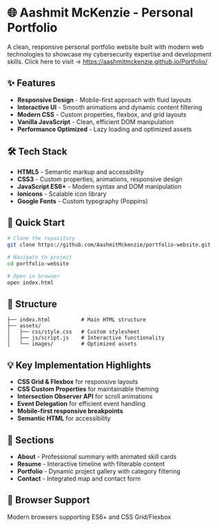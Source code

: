 # 🌐 Aashmit McKenzie - Personal Portfolio

A clean, responsive personal portfolio website built with modern web technologies to showcase my cybersecurity expertise and development skills. Click here to visit -> https://aashmitmckenzie.github.io/Portfolio/

## ✨ Features

- **Responsive Design** - Mobile-first approach with fluid layouts
- **Interactive UI** - Smooth animations and dynamic content filtering
- **Modern CSS** - Custom properties, flexbox, and grid layouts
- **Vanilla JavaScript** - Clean, efficient DOM manipulation
- **Performance Optimized** - Lazy loading and optimized assets

## 🛠️ Tech Stack

- **HTML5** - Semantic markup and accessibility
- **CSS3** - Custom properties, animations, responsive design
- **JavaScript ES6+** - Modern syntax and DOM manipulation
- **Ionicons** - Scalable icon library
- **Google Fonts** - Custom typography (Poppins)

## 🚀 Quick Start

```bash
# Clone the repository
git clone https://github.com/AashmitMckenzie/portfolio-website.git

# Navigate to project
cd portfolio-website

# Open in browser
open index.html
```

## 📁 Structure

```
├── index.html          # Main HTML structure
├── assets/
│   ├── css/style.css   # Custom stylesheet
│   ├── js/script.js    # Interactive functionality
│   └── images/         # Optimized assets
```

## 💡 Key Implementation Highlights

- **CSS Grid & Flexbox** for responsive layouts
- **CSS Custom Properties** for maintainable theming
- **Intersection Observer API** for scroll animations
- **Event Delegation** for efficient event handling
- **Mobile-first responsive breakpoints**
- **Semantic HTML** for accessibility

## 🎯 Sections

- **About** - Professional summary with animated skill cards
- **Resume** - Interactive timeline with filterable content
- **Portfolio** - Dynamic project gallery with category filtering  
- **Contact** - Integrated map and contact form

## 📱 Browser Support

Modern browsers supporting ES6+ and CSS Grid/Flexbox
